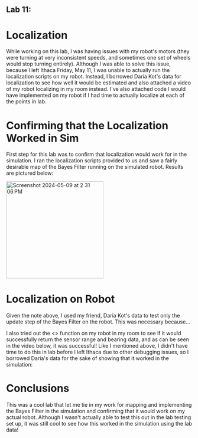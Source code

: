 ## Lab 11:

# Localization

While working on this lab, I was having issues with my robot's motors (they were turning at very inconsistent speeds, and sometimes one set of wheels would stop turning entirely). Although I was able to solve this issue, because I left Ithaca Friday, May 11, I was unable to actually run the localization scripts on my robot. Instead, I borrowed Daria Kot's data for localization to see how well it would be estimated and also attached a video of my robot localizing in my room instead. I've also attached code I would have implemented on my robot if I had time to actually localize at each of the points in lab.

# Confirming that the Localization Worked in Sim

First step for this lab was to confirm that localization would work for in the simulation. I ran the localization scripts provided to us and saw a fairly desirable map of the Bayes Filter running on the simulated robot. Results are pictured below:

<img width="263" alt="Screenshot 2024-05-09 at 2 31 06 PM" src="https://github.com/ns14/ns14.github.io/assets/65001356/6aca91ac-ab19-4fd2-9175-64e6f8e32d2d">

# Localization on Robot
Given the note above, I used my friend, Daria Kot's data to test only the update step of the Bayes Filter on the robot. This was necessary because...

I also tried out the <> function on my robot in my room to see if it would successfully return the sensor range and bearing data, and as can be seen in the video below, it was successful! Like I mentioned above, I didn't have time to do this in lab before I left Ithaca due to other debugging issues, so I borrowed Daria's data for the sake of showing that it worked in the simulation:

# Conclusions

This was a cool lab that let me tie in my work for mapping and implementing the Bayes Filter in the simulation and confirming that it would work on my actual robot. Although I wasn't actually able to test this out in the lab testing set up, it was still cool to see how this worked in the simulation using the lab data!
